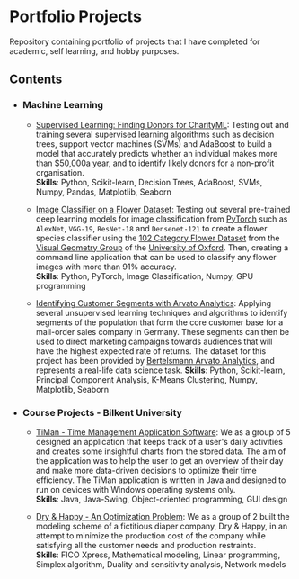 # Portfolio Projects

Repository containing portfolio of projects that I have completed for academic, self learning, and hobby purposes.

## Contents

- ### Machine Learning
    - [Supervised Learning: Finding Donors for CharityML](https://github.com/mertovski1/portfolio-projects/tree/master/finding-donors-for-charityml): Testing out and training several supervised learning algorithms such as decision trees, support vector machines (SVMs) and AdaBoost to build a model that accurately predicts whether an individual makes more than $50,000a year, and to identify likely donors for a non-profit organisation.<br>
    __Skills__: Python, Scikit-learn, Decision Trees, AdaBoost, SVMs, Numpy, Pandas, Matplotlib, Seaborn
    
    - [Image Classifier on a Flower Dataset](https://github.com/mertovski1/portfolio-projects/tree/master/flower-image-classification): Testing out several pre-trained deep learning models for image classification from [PyTorch](https://pytorch.org/docs/stable/torchvision/models.html) such as `AlexNet`, `VGG-19`, `ResNet-18` and `Densenet-121` to create a flower species classifier using the [102 Category Flower Dataset](http://www.robots.ox.ac.uk/~vgg/data/flowers/102/index.html) from the [Visual Geometry Group](http://www.robots.ox.ac.uk/~vgg/) of the [University of Oxford](http://www.ox.ac.uk/). Then, creating a command line application that can be used to classify any flower images with more than 91% accuracy. <br>
    __Skills__: Python, PyTorch, Image Classification, Numpy, GPU programming
    
    - [Identifying Customer Segments with Arvato Analytics](https://github.com/mertovski1/portfolio-projects/tree/master/identifying-customer-segments): Applying several unsupervised learning techniques and algorithms to identify segments of the population that form the core customer base for a mail-order sales company in Germany. These segments can then be used to direct marketing campaigns towards audiences that will have the highest expected rate of returns. The dataset for this project has been provided by [Bertelsmann Arvato Analytics](https://www.bertelsmann.com/), and represents a real-life data science task.
    __Skills__: Python, Scikit-learn, Principal Component Analysis, K-Means Clustering, Numpy, Matplotlib, Seaborn

- ### Course Projects - Bilkent University
    - [TiMan - Time Management Application Software](https://github.com/mertovski1/portfolio-projects/tree/master/timan-time-management-application-bilkent-cs102): We as a group of 5 designed an application that keeps track of a user's daily activities and creates some insightful charts from the stored data. The aim of the application was to help the user to get an overview of their day and make more data-driven decisions to optimize their time efficiency. The TiMan application is written in Java and designed to run on devices with Windows operating systems only.<br>
    __Skills__: Java, Java-Swing, Object-oriented programming, GUI design

    - [Dry & Happy - An Optimization Problem](https://github.com/mertovski1/portfolio-projects/tree/master/modeling-and-optimization-bilkent-ie202): We as a group of 2 built the modeling scheme of a fictitious diaper company, Dry & Happy, in an attempt to minimize the production cost of the company while satisfying all the customer needs and production restraints.<br>
    __Skills__: FICO Xpress, Mathematical modeling, Linear programming, Simplex algorithm,  Duality and sensitivity analysis, Network models
  
